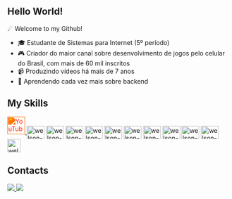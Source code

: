 ## Hello World!
☄ Welcome to my Github!

- 🎓 Estudante de Sistemas para Internet (5º período)
- 🎮 Criador do maior canal sobre desenvolvimento de jogos pelo celular do Brasil, com mais de 60 mil inscritos
- 📹 Produzindo vídeos há mais de 7 anos
- 🧠 Aprendendo cada vez mais sobre backend

## My Skills

<div style="display: inline_block">
  <!--YouTube-->
<a href="https://www.youtube.com/@ZeeGameDev" target="_blank">
  <img src="https://cdn.jsdelivr.net/npm/simple-icons@v9/icons/youtube.svg" alt="YouTube" width="40" height="40" style="filter: invert(21%) sepia(94%) saturate(4423%) hue-rotate(357deg) brightness(96%) contrast(115%);">
</a>



  
  <!--Javascript-->
  <img align="center" alt="welson-JS" height="30" width="40" src="https://cdn.jsdelivr.net/gh/devicons/devicon/icons/javascript/javascript-original.svg" />
  
  <!--Typescript-->
  <img align="center" alt="welson-TS" height="30" width="40" src="https://cdn.jsdelivr.net/gh/devicons/devicon/icons/typescript/typescript-original.svg" />
  
  <!--React-->
  <img align="center" alt="welson-React" height="30" width="40" src="https://cdn.jsdelivr.net/gh/devicons/devicon/icons/react/react-original.svg" />
  
  <!--HTML-->
  <img align="center" alt="welson-HTML" height="30" width="40" src="https://cdn.jsdelivr.net/gh/devicons/devicon/icons/html5/html5-original.svg">
  
  <!--CSS-->
  <img align="center" alt="welson-CSS" height="30" width="40" src="https://cdn.jsdelivr.net/gh/devicons/devicon/icons/css3/css3-original.svg">
  
  <!--NodeJS-->
  <img align="center" alt="welson-Node" height="30" width="40" src="https://cdn.jsdelivr.net/gh/devicons/devicon/icons/nodejs/nodejs-original.svg" />
  
  <!--Python-->
  <img align="center" alt="welson-Python" height="30" width="40" src="https://cdn.jsdelivr.net/gh/devicons/devicon/icons/python/python-original.svg">
  
  <!--PostgreSQL-->
  <img align="center" alt="welson-Postgres" height="30" width="40" src="https://cdn.jsdelivr.net/gh/devicons/devicon/icons/postgresql/postgresql-original.svg">

  <!--Linux-->
  <img align="center" alt="welson-Linux" height="30" width="40" src="https://cdn.jsdelivr.net/gh/devicons/devicon/icons/linux/linux-original.svg">

  <!--Godot-->
  <img align="center" alt="welson-Godot" height="30" width="40" src="https://cdn.jsdelivr.net/gh/devicons/devicon/icons/godot/godot-original.svg">

  <!--Play Store-->
  <img align="center" alt="welson-PlayStore" height="30" width="30" src="https://cdn.jsdelivr.net/gh/simple-icons/simple-icons/icons/googleplay.svg">
</div>

## Contacts
<div> 
  <a href = "mailto:dev.zeecontatosofc@gmail.com">
    <img src="https://img.shields.io/badge/-Gmail-%23333?style=for-the-badge&logo=gmail&logoColor=white" target="_blank">
  </a>
  
  <a href="https://www.linkedin.com/in/welson-rosendo-rodrigues-aa7029303?" target="_blank">
    <img src="https://img.shields.io/badge/-LinkedIn-%230077B5?style=for-the-badge&logo=linkedin&logoColor=white" target="_blank">
  </a> 
</div>

##
